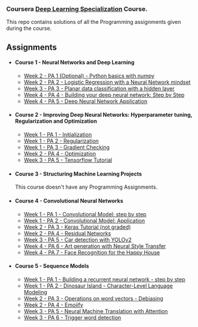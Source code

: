 ### Coursera [Deep Learning Specialization](https://www.coursera.org/specializations/deep-learning) Course.

This repo contains solutions of all the Programming assignments given during the course.

## Assignments
- #### Course 1 - Neural Networks and Deep Learning
	- [Week 2 - PA 1 (Optional)  - Python basics with numpy](https://github.com/abhijais04/Deep-Learning-Coursera/blob/master/Neural%20Networks%20And%20Deep%20Learning/Week2/Python%2BBasics%2BWith%2BNumpy%2Bv3.ipynb)
	- [Week 2 - PA 2 - Logistic Regression with a Neural Network mindset](https://github.com/abhijais04/Deep-Learning-Coursera/blob/master/Neural%20Networks%20And%20Deep%20Learning/Week2/Logistic%2BRegression%2Bwith%2Ba%2BNeural%2BNetwork%2Bmindset%2Bv5.ipynb) 
	- [Week 3 - PA 3 - Planar data classification with a hidden layer](https://github.com/abhijais04/Deep-Learning-Coursera/blob/master/Neural%20Networks%20And%20Deep%20Learning/Week3/Planar%2Bdata%2Bclassification%2Bwith%2Bone%2Bhidden%2Blayer%2Bv5.ipynb)
	- [Week 4 - PA 4 - Building your deep neural network: Step by Step](https://github.com/abhijais04/Deep-Learning-Coursera/blob/master/Neural%20Networks%20And%20Deep%20Learning/Week4/Building%2Byour%2BDeep%2BNeural%2BNetwork%2B-%2BStep%2Bby%2BStep%2Bv8.ipynb)
	- [Week 4 - PA 5 - Deep Neural Network Application](https://github.com/abhijais04/Deep-Learning-Coursera/blob/master/Neural%20Networks%20And%20Deep%20Learning/Week4/Deep%2BNeural%2BNetwork%2B-%2BApplication%2Bv8.ipynb)

- #### Course 2 - Improving Deep Neural Networks: Hyperparameter tuning, Regularization and Optimization
	- [Week 1 - PA 1 - Initialization](https://github.com/abhijais04/Deep-Learning-Coursera/blob/master/Improving%20Deep%20Neural%20Networks:%20Hyperparameter%20tuning%2C%20Regularization%20and%20Optimization/Week1/Initialization.ipynb)
	- [Week 1 - PA 2 - Regularization](https://github.com/abhijais04/Deep-Learning-Coursera/blob/master/Improving%20Deep%20Neural%20Networks:%20Hyperparameter%20tuning%2C%20Regularization%20and%20Optimization/Week1/Regularization%2B-%2Bv2.ipynb)
	- [Week 1 - PA 3 - Gradient Checking](https://github.com/abhijais04/Deep-Learning-Coursera/blob/master/Improving%20Deep%20Neural%20Networks:%20Hyperparameter%20tuning%2C%20Regularization%20and%20Optimization/Week1/Gradient%2BChecking%2Bv1.ipynb)
	- [Week 2 - PA 4 - Optimization](https://github.com/abhijais04/Deep-Learning-Coursera/blob/master/Improving%20Deep%20Neural%20Networks:%20Hyperparameter%20tuning%2C%20Regularization%20and%20Optimization/Week2/Optimization%2Bmethods.ipynb)
	- [Week 3 - PA 5 - Tensorflow Tutorial](https://github.com/abhijais04/Deep-Learning-Coursera/blob/master/Improving%20Deep%20Neural%20Networks:%20Hyperparameter%20tuning%2C%20Regularization%20and%20Optimization/week3/Tensorflow%2BTutorial.ipynb)
- #### Course 3 - Structuring Machine Learning Projects
	This course doesn't have any Programming Assignments.
- #### Course 4 - Convolutional Neural Networks
	- [Week 1 - PA 1 - Convolutional Model: step by step](https://github.com/abhijais04/Deep-Learning-Coursera/blob/master/Convolutional%20Neural%20Networks/week1/Convolution%2Bmodel%2B-%2BStep%2Bby%2BStep%2B-%2Bv2.ipynb)
	- [Week 1 - PA 2 - Convolutional Model: Application](https://github.com/abhijais04/Deep-Learning-Coursera/blob/master/Convolutional%20Neural%20Networks/week1/Convolution%2Bmodel%2B-%2BApplication%2B-%2Bv1.ipynb)
	- [Week 2 - PA 3 - Keras Tutorial (not graded)](https://github.com/abhijais04/Deep-Learning-Coursera/blob/master/Convolutional%20Neural%20Networks/week2/Keras%2B-%2BTutorial%2B-%2BHappy%2BHouse%2Bv2.ipynb)
	- [Week 2 - PA 4 - Residual Networks](https://github.com/abhijais04/Deep-Learning-Coursera/blob/master/Convolutional%20Neural%20Networks/week2/Residual%2BNetworks%2B-%2Bv2.ipynb)
	- [Week 3 - PA 5 - Car detection with YOLOv2](https://github.com/abhijais04/Deep-Learning-Coursera/blob/master/Convolutional%20Neural%20Networks/week3/Autonomous%2Bdriving%2Bapplication%2B-%2BCar%2Bdetection%2B-%2Bv3.ipynb)
	- [Week 4 - PA 6 - Art generation with Neural Style Transfer](https://github.com/abhijais04/Deep-Learning-Coursera/blob/master/Convolutional%20Neural%20Networks/week4/Art%2BGeneration%2Bwith%2BNeural%2BStyle%2BTransfer%2B-%2Bv2.ipynb)
	- [Week 4 - PA 7 - Face Recognition for the Happy House](https://github.com/abhijais04/Deep-Learning-Coursera/blob/master/Convolutional%20Neural%20Networks/week4/Face%2BRecognition%2Bfor%2Bthe%2BHappy%2BHouse%2B-%2Bv3.ipynb)

- #### Course 5 - Sequence Models
	- [Week 1 - PA 1 - Building a recurrent neural network - step by step](https://github.com/abhijais04/Deep-Learning-Coursera/blob/master/Sequence%20Models/week1/Building%2Ba%2BRecurrent%2BNeural%2BNetwork%2B-%2BStep%2Bby%2BStep%2B-%2Bv3.ipynb)
	- [Week 1 - PA 2 - Dinosaur Island - Character-Level Language Modeling](https://github.com/abhijais04/Deep-Learning-Coursera/blob/master/Sequence%20Models/week1/Dinosaurus%2BIsland%2B--%2BCharacter%2Blevel%2Blanguage%2Bmodel%2Bfinal%2B-%2Bv3.ipynb)
	- [Week 2 - PA 3 - Operations on word vectors - Debiasing](https://github.com/abhijais04/Deep-Learning-Coursera/blob/master/Sequence%20Models/week2/Operations%2Bon%2Bword%2Bvectors%2B-%2Bv2.ipynb)
	- [Week 2 - PA 4 - Emojify](https://github.com/abhijais04/Deep-Learning-Coursera/blob/master/Sequence%20Models/week2/Emojify%2B-%2Bv2.ipynb)
	- [Week 3 - PA 5 - Neural Machine Translation with Attention](https://github.com/abhijais04/Deep-Learning-Coursera/blob/master/Sequence%20Models/week3/Neural%2Bmachine%2Btranslation%2Bwith%2Battention%2B-%2Bv4.ipynb)
	- [Week 3 - PA 6 - Trigger word detection](https://github.com/abhijais04/Deep-Learning-Coursera/blob/master/Sequence%20Models/week3/Trigger%2Bword%2Bdetection%2B-%2Bv1.ipynb)

